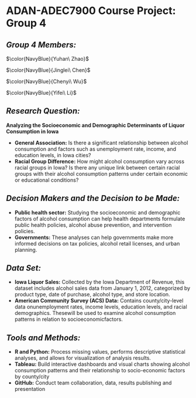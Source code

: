 # ADAN-ADEC7900 Course Project: Group 4

## **_Group 4 Members:_** 

$\color{NavyBlue}{Yuhan\ Zhao}$

$\color{NavyBlue}{Jinglei\ Chen}$

$\color{NavyBlue}{Chenyi\ Wu}$

$\color{NavyBlue}{Yifei\ Li}$

## **_Research Question:_**
**Analyzing the Socioeconomic and Demographic Determinants of Liquor Consumption in Iowa**
-  **General Association:** Is there a significant relationship between alcohol consumption and factors such as unemployment rate, income, and education levels, in Iowa cities?
-  **Racial Group Difference:** How might alcohol consumption vary across racial groups in Iowa? Is there any unique link between certain racial groups with their alcohol consumption patterns under certain economic or educational conditions? 

## **_Decision Makers and the Decision to be Made:_**
-  **Public health sector:** Studying the socioeconomic and demographic factors of alcohol consumption can help health departments formulate public health policies, alcohol abuse prevention, and intervention policies.
-  **Governments:** These analyses can help governments make more informed decisions on tax policies, alcohol retail licenses, and urban planning.

## **_Data Set:_**
-  **Iowa Liquor Sales:** Collected by the Iowa Department of Revenue, this dataset includes alcohol sales data from January 1, 2012, categorized by product type, date of purchase, alcohol type, and store location.
-  **American Community Survey (ACS) Data:** Contains county/city-level data onunemployment rates, income levels, education levels, and racial demographics. Thesewill be used to examine alcohol consumption patterns in relation to socioeconomicfactors.

## **_Tools and Methods:_**
-  **R and Python:** Process missing values, performs descriptive statistical analyses, and allows for visualization of analysis results.
-  **Tableau:** Build interactive dashboards and visual charts showing alcohol consumption patterns and their relationship to socio-economic factors by county/city
-  **GitHub:** Conduct team collaboration, data, results publishing and presentation

